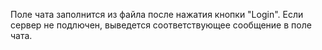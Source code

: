 Поле чата заполнится из файла после нажатия кнопки "Login". Если сервер не подлючен, выведется соответствующее сообщение в поле чата.
